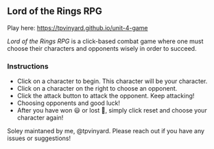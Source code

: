 ## Lord of the Rings RPG

Play here: https://tpvinyard.github.io/unit-4-game

*Lord of the Rings RPG* is a click-based combat game where one must choose their characters and opponents wisely in order to succeed.

### Instructions
* Click on a character to begin. This character will be your character.
* Click on a character on the right to choose an opponent.
* Click the attack button to attack the opponent. Keep attacking!
* Choosing opponents and good luck!
* After you have won :smiley: or lost :grimacing:, simply click reset and choose your character again!







Soley maintaned by me, @tpvinyard. Please reach out if you have any issues or suggestions!

